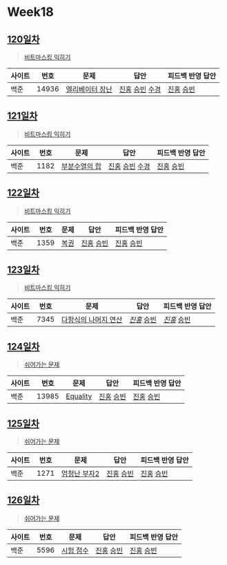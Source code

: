 # Week18

## [120일차](Day120)

> [비트마스킹 익히기](https://www.acmicpc.net/group/workbook/view/9797/32996)

| 사이트 | 번호 | 문제                 | 답안                | 피드백 반영 답안    |
| ------ | ---- | -------------------- | ------------------- | ------------------- |
| 백준   | 14936 | [엘리베이터 장난](https://www.acmicpc.net/problem/14936) | [진홍](Day120/boj14936_kjh.java) [승빈](Day120/boj14936_wsb.java) [수경](https://github.com/sukyeongh/Algorithm/blob/master/20210519/boj14936_hsk.js) | [진홍](Day120/boj14936_kjh_fb.java) [승빈](Day120/boj14936_wsb_fb.java) |

## [121일차](Day121)

> [비트마스킹 익히기](https://www.acmicpc.net/group/workbook/view/9797/33021)

| 사이트 | 번호 | 문제                 | 답안                | 피드백 반영 답안    |
| ------ | ---- | -------------------- | ------------------- | ------------------- |
| 백준   | 1182    | [부분수열의 합](https://www.acmicpc.net/problem/1182) | [진홍](Day121/boj1182_kjh.java) [승빈](Day121/boj1182_wsb.java) [수경](https://github.com/sukyeongh/Algorithm/blob/master/20210520/boj1182_hsk.js) | [진홍](Day121/boj1182_kjh_fb.java) [승빈](Day121/boj1182_wsb.java) |

## [122일차](Day122)

> [비트마스킹 익히기](https://www.acmicpc.net/group/workbook/view/9797/33061)

| 사이트 | 번호 | 문제                 | 답안                | 피드백 반영 답안    |
| ------ | ---- | -------------------- | ------------------- | ------------------- |
| 백준   | 1359 | [복권](https://www.acmicpc.net/problem/1359) | [진홍](Day122/boj1359_kjh.java) [승빈](Day122/boj1359_wsb.java) | [진홍](Day122/boj1359_kjh.java) [승빈](Day122/boj1359_wsb.java) |

## [123일차](Day123)

> [비트마스킹 익히기](https://www.acmicpc.net/group/workbook/view/9797/33062)

| 사이트 | 번호 | 문제                 | 답안                | 피드백 반영 답안    |
| ------ | ---- | -------------------- | ------------------- | ------------------- |
| 백준   | 7345    | [다항식의 나머지 연산](https://www.acmicpc.net/problem/7345) | *[진홍](Day123/boj7345_kjh.java)* [승빈](Day123/boj7345_wsb.java) | *[진홍](Day123/boj7345_kjh_fb.java)* [승빈](Day123/boj7345_wsb.java) |

## [124일차](Day124)

> [쉬어가는 문제](https://www.acmicpc.net/group/workbook/view/9797/33143)

| 사이트 | 번호 | 문제                 | 답안                | 피드백 반영 답안    |
| ------ | ---- | -------------------- | ------------------- | ------------------- |
| 백준   | 13985 | [Equality](https://www.acmicpc.net/problem/13985) | [진홍](Day124/boj13985_kjh.java) [승빈](Day124/boj13985_wsb.java) | [진홍](Day124/boj13985_kjh.java) [승빈](Day124/boj13985_wsb.java) |

## [125일차](Day125)

> [쉬어가는 문제](https://www.acmicpc.net/group/workbook/view/9797/33156)

| 사이트 | 번호 | 문제                 | 답안                | 피드백 반영 답안    |
| ------ | ---- | -------------------- | ------------------- | ------------------- |
| 백준   | 1271    | [엄청난 부자2](https://www.acmicpc.net/problem/1271) | [진홍](Day125/boj1271_kjh.java) [승빈](Day125/boj1271_wsb.java) | [진홍](Day125/boj1271_kjh.java) [승빈](Day125/boj1271_wsb.java) |


## [126일차](Day126)

> [쉬어가는 문제](https://www.acmicpc.net/group/workbook/view/9797/33180)

| 사이트 | 번호 | 문제                 | 답안                | 피드백 반영 답안    |
| ------ | ---- | -------------------- | ------------------- | ------------------- |
| 백준   | 5596 | [시험 점수](https://www.acmicpc.net/problem/5596) | [진홍](Day126/boj5596_kjh.java) [승빈](Day126/boj5596_wsb.java) | [진홍](Day126/boj5596_kjh.java) [승빈](Day126/boj5596_wsb_fb.java) |

